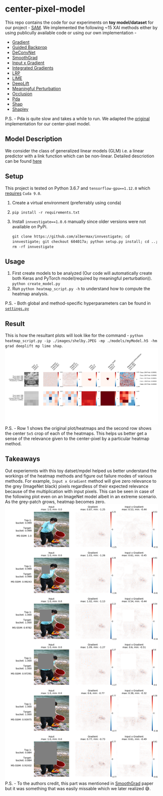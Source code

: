 # center-pixel-model

This repo contains the code for our experiments on **toy model/dataset** for our project - [SAM](https://anhnguyen.me/project/sam/ "SAM").
We implemented the following ~15 XAI methods either by using publicully available code or using our own implementation - 
- [Gradient](https://arxiv.org/abs/1312.6034)
- [Guided Backprop](https://arxiv.org/abs/1412.6806)
- [DeConvNet](https://arxiv.org/abs/1311.2901)
- [SmoothGrad](https://arxiv.org/abs/1706.03825)
- [Input x Gradient](https://arxiv.org/abs/1810.03292)
- [Integrated Gradients](https://arxiv.org/abs/1703.01365)
- [LRP](https://journals.plos.org/plosone/article?id=10.1371/journal.pone.0130140)
- [LIME](https://arxiv.org/abs/1602.04938)
- [DeepLift](https://arxiv.org/abs/1704.02685)
- [Meaningful Perturbation](https://arxiv.org/abs/1704.03296)
- [Occlusion](https://arxiv.org/abs/1311.2901)
- [Pda](https://arxiv.org/abs/1702.04595) 
- [Shap](https://arxiv.org/abs/1705.07874)
- [Shapley](https://www.sciencedirect.com/science/article/pii/S0305054808000804)

P.S. - Pda is quite slow and takes a while to run. We adapted the [original](https://github.com/lmzintgraf/DeepVis-PredDiff) implementation for our center-pixel model.

## Model Description
We consider the class of generalized linear models (GLM) i.e. a linear predictor with a link function which can be non-linear. Detailed descriotion can be found [here](Center_Pixel_Model.pdf)

## Setup
This project is tested on Python 3.6.7 and `tensorflow-gpu==1.12.0` which [requires](https://www.tensorflow.org/install/source) `Cuda 9.0`.
1. Create a virtual environment (preferrably using conda)
2. `pip install -r requirements.txt`
3. Install `innvestigate==1.0.6` manually since older versions were not available on PyPi. 

    ```git clone https://github.com/albermax/innvestigate; cd innvestigate; git checkout 604017a; python setup.py install; cd ..; rm -rf innvestigate```


## Usage

1. First create models to be analyzed (Our code will automatically create both Keras and PyTorch model(required by meaningful perturbation)).
`python create_model.py`
2. Run `python heatmap_script.py -h` to understand how to compute the heatmap analysis. 

P.S. - Both global and method-specific hyperparameters can be found in [`settings.py`](settings.py) 


## Result
This is how the resultant plots will look like for the command - `python heatmap_script.py -ip ./images/shelby.JPEG -mp ./models/myModel.h5 -hm grad deeplift mp lime shap`. 
![alt text](/results/exp1.png?raw=true "Sample Output")
P.S. - Row 1 shows the original plot/heatmaps and the second row shows the center `5x5` crop of each of the heatmaps. This helps us better get a sense of the relevance given to the center-pixel by a particular heatmap method. 

## Takeaways 
Out experiemnts with this toy datset/mpdel helped us better understand the workings of the heatmap methods and figure out failure modes of various methods.
For example, `Input x Gradient` method will give zero relevance to the grey (ImageNet black) pixels regardless of their expected relevance because of the multiplication with input pixels. This can be seen in case of the following plot even on an ImageNet model albeit in an extreme scenario. As the grey-patch grows, heatmap becomes zero. 
![alt text](/results/growing_patch.png?raw=true "Sample Output")
P.S. - To the authors credit, this part was mentioned in [SmoothGrad](https://arxiv.org/abs/1706.03825) paper but it was something that was easily missable which we later realized :sweat_smile:.  
